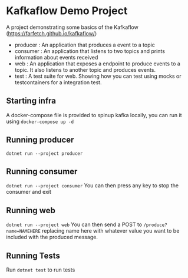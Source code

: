 # Kafkaflow Demo Project
A project demonstrating some basics of the Kafkaflow (https://farfetch.github.io/kafkaflow/)

- producer : An application that produces a event to a topic
- consumer : An application that listens to two topics and prints information about events received
- web : An application that exposes a endpoint to produce events to a topic. It also listens to another topic and produces events.
- test : A test suite for web. Showing how you can test using mocks or testcontainers for a integration test.

## Starting infra
A docker-compose file is provided to spinup kafka locally, you can run it using `docker-compose up -d`

## Running producer
`dotnet run --project producer`

## Running consumer
`dotnet run --project consumer`
You can then press any key to stop the consumer and exit

## Running web
`dotnet run --project web`
You can then send a POST to `/produce?name=NAMEHERE` replacing name here with whatever value you want to be included with the produced message.


## Running Tests
Run `dotnet test` to run tests


